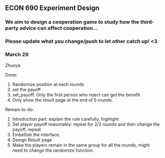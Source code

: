 ## ECON 690 Experiment Design
### We aim to design a cooperation game to study how the third-party advice can affect cooperation...

### Please update what you change/push to let other catch up! <3
### March 29
Zhuoya

Done:
1. Randomize position at each rounds
2. set the payoff
3. set_payoff: Only the first person who reject can get the benefit
4. Only show the result page at the end of 5 rounds.
   
Remain to-do:
1. Introduction part: explain the rule carefully, highlight
2. Set player payoff reasonably: repeat for 2/3 rounds and then change the payoff, repeat
3. Embellish the interface.
4. Design Result page
5. Make the players remain in the same group for all the rounds, might need to change the randomize function. 

